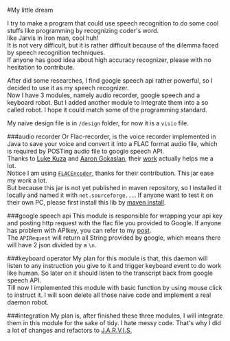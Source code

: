 #My little dream

I try to make a program that could use speech recognition to do some cool stuffs like programming by recognizing coder's word.   
like Jarvis in Iron man, cool huh!   
It is not very difficult, but it is rather difficult because of the dilemma faced by speech recognition techniques.  
If anyone has good idea about high accuracy recognizer, please with no hesitation to contribute.  

After did some researches, I find google speech api rather powerful, so I decided to use it as my speech recognizer.    
Now I have 3 modules, namely audio recorder, google speech and a keyboard robot.  But I added another module to integrate them into a so called robot. I hope it could match some of the programming standard.

My naive design file is in `/design` folder, for now it is a `visio` file.  

###audio recorder
Or Flac-recorder, is the voice recorder implemented in Java to save your voice and convert it into a FLAC format audio file, which is required by POSTing audio file to google speech API.  
Thanks to [Luke Kuza](https://github.com/lkuza2) and [Aaron Gokaslan](https://github.com/Skylion007), their [work](https://github.com/lkuza2/java-speech-api) actually helps me a lot.   
Notice I am using [`FLACEncoder`](http://sourceforge.net/projects/javaflacencoder/), thanks for their contribution. This jar ease my work a lot.  
But because this jar is not yet published in maven repository, so I installed it locally and named it with `net.sourceforge...`. If anyone want to test it on their own PC, please first install this lib by [maven install](http://rugal.ga/development/2014/08/24/install-local-jar-to-local-repository/).  


###google speech api
This module is responsible for wrapping your api key and posting http request with the flac file you provided to Google.  If anyone has problem with APIkey, you can refer to my [post](http://rugal.ga/developement/2015/05/16/tutorial-to-use-google-speech-api/).  
The `APIRequest` will return all String provided by google, which means there will have 2 json divided by a `\n`.

###keyboard operator
My plan for this module is that, this daemon will listen to any instruction you give to it and trigger keyboard event to do work like human.  So later on it should listen to the transcript back from google speech API.  
Till now I implemented this module with basic function by using mouse click to instruct it. 
I will soon delete all those naive code and implement a real daemon robot.


###integration
My plan is, after finished these three modules, I will integrate them in this module for the sake of tidy. I hate messy code. That's why I did a lot of changes and refactors to [J.A.R.V.I.S.](https://github.com/lkuza2/java-speech-api)